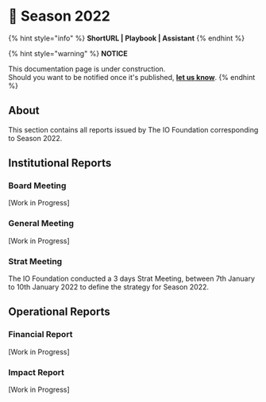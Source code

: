 # 🍃 Season 2022

{% hint style="info" %}
**ShortURL | Playbook | Assistant**
{% endhint %}

{% hint style="warning" %}
**NOTICE**

This documentation page is under construction.\
Should you want to be notified once it's published, [**let us know**](https://tiof.click/TIOFTarianUpdatesService).
{% endhint %}

## About

This section contains all reports issued by The IO Foundation corresponding to Season 2022.

## Institutional Reports

### Board Meeting

\[Work in Progress]

### General Meeting

\[Work in Progress]

### Strat Meeting

The IO Foundation conducted a 3 days Strat Meeting, between 7th January to 10th January 2022 to define the strategy for Season 2022.

## Operational Reports

### Financial Report

\[Work in Progress]

### Impact Report

\[Work in Progress]
